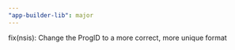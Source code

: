 ```yaml
---
"app-builder-lib": major
---
```


fix(nsis): Change the ProgID to a more correct, more unique format
